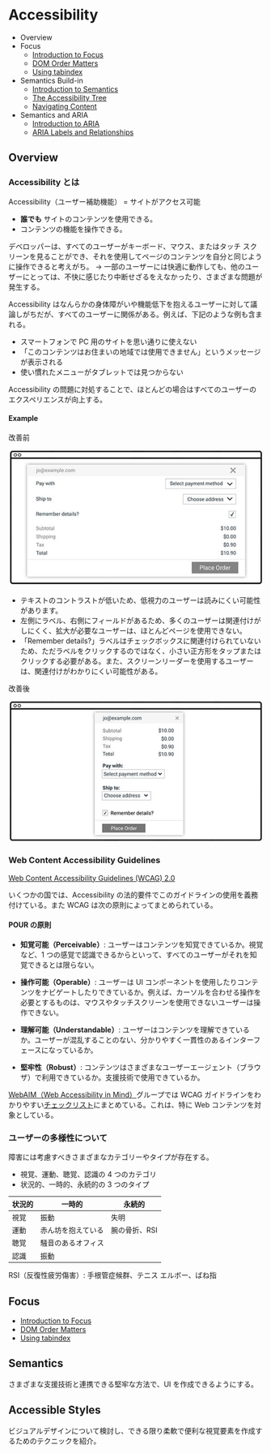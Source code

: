 # Accessibility

- Overview
- Focus
  - [Introduction to Focus](./focus/introduction-to-focus.md)
  - [DOM Order Matters](./focus/dom-order-matters.md)
  - [Using tabindex](./focus/using-tabindex.md)
- Semantics Build-in
  - [Introduction to Semantics](./semantics-build-in/introduction-to-semantics.md)
  - [The Accessibility Tree](./semantics-build-in/the-accessibility-tree.md)
  - [Navigating Content](./semantics-build-in/navigating-content.md)
- Semantics and ARIA
  - [Introduction to ARIA](./semantics-and-aria/introduction-to-aria.md)
  - [ARIA Labels and Relationships](./semantics-and-aria/aria-labels-and-relationships.md)

## Overview

### Accessibility とは

Accessibility（ユーザー補助機能） = サイトがアクセス可能

- **誰でも** サイトのコンテンツを使用できる。
- コンテンツの機能を操作できる。

デベロッパーは、すべてのユーザーがキーボード、マウス、またはタッチ スクリーンを見ることができ、それを使用してページのコンテンツを自分と同じように操作できると考えがち。
→ 一部のユーザーには快適に動作しても、他のユーザーにとっては、不快に感じたり中断せざるをえなかったり、さまざまな問題が発生する。

Accessibility はなんらかの身体障がいや機能低下を抱えるユーザーに対して議論しがちだが、すべてのユーザーに関係がある。例えば、下記のような例も含まれる。

- スマートフォンで PC 用のサイトを思い通りに使えない
- 「このコンテンツはお住まいの地域では使用できません」というメッセージが表示される
- 使い慣れたメニューがタブレットでは見つからない

Accessibility の問題に対処することで、ほとんどの場合はすべてのユーザーのエクスペリエンスが向上する。

#### Example

改善前

![改善前](./img/pooraccess.jpg)

- テキストのコントラストが低いため、低視力のユーザーは読みにくい可能性があります。
- 左側にラベル、右側にフィールドがあるため、多くのユーザーは関連付けがしにくく、拡大が必要なユーザーは、ほとんどページを使用できない。
- 「Remember details?」ラベルはチェックボックスに関連付けられていないため、ただラベルをクリックするのではなく、小さい正方形をタップまたはクリックする必要がある。また、スクリーンリーダーを使用するユーザーは、関連付けがわかりにくい可能性がある。

改善後

![改善後](./img/betteraccess.jpg)

### Web Content Accessibility Guidelines

[Web Content Accessibility Guidelines (WCAG) 2.0](https://www.w3.org/TR/WCAG20/)

いくつかの国では、Accessibility の法的要件でこのガイドラインの使用を義務付けている。また WCAG は次の原則によってまとめられている。

#### POUR の原則

- **知覚可能（Perceivable）**: ユーザーはコンテンツを知覚できているか。視覚など、1 つの感覚で認識できるからといって、すべてのユーザーがそれを知覚できるとは限らない。

- **操作可能（Operable）**: ユーザーは UI コンポーネントを使用したりコンテンツをナビゲートしたりできているか。例えば、カーソルを合わせる操作を必要とするものは、マウスやタッチスクリーンを使用できないユーザーは操作できない。

- **理解可能（Understandable）**: ユーザーはコンテンツを理解できているか。ユーザーが混乱することのない、分かりやすく一貫性のあるインターフェースになっているか。

- **堅牢性（Robust）**: コンテンツはさまざまなユーザーエージェント（ブラウザ）で利用できているか。支援技術で使用できているか。

[WebAIM（Web Accessibility in Mind）](https://webaim.org/)グループでは WCAG ガイドラインをわかりやすい[チェックリスト](https://webaim.org/standards/wcag/checklist)にまとめている。これは、特に Web コンテンツを対象としている。

### ユーザーの多様性について

障害には考慮すべきさまざまなカテゴリーやタイプが存在する。

- 視覚、運動、聴覚、認識の 4 つのカテゴリ
- 状況的、一時的、永続的の 3 つのタイプ

| 状況的 | 一時的             | 永続的        |
| ------ | ------------------ | ------------- |
| 視覚   | 振動               | 失明          |
| 運動   | 赤ん坊を抱えている | 腕の骨折、RSI | RSI |
| 聴覚   | 騒音のあるオフィス |
| 認識   | 振動               |

RSI（反復性疲労傷害）: 手根管症候群、テニス エルボー、ばね指

## Focus

- [Introduction to Focus](./focus/introduction-to-focus.md)
- [DOM Order Matters](./focus/dom-order-matters.md)
- [Using tabindex](./focus/using-tabindex.md)

## Semantics

さまざまな支援技術と連携できる堅牢な方法で、UI を作成できるようにする。

## Accessible Styles

ビジュアルデザインについて検討し、できる限り柔軟で便利な視覚要素を作成するためのテクニックを紹介。

